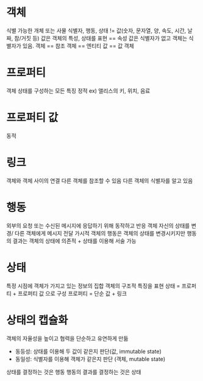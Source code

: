 # 객체  
식별 가능한 개체 또는 사물
식별자, 행동, 상태
!= 값(숫자, 문자열, 양, 속도, 시간, 날짜, 참/거짓 등)
값은 객체의 특성, 상태를 표현 == 속성
값은 식별자가 없고
객체는 식별자가 있음. 
객체 == 참조 객체 == 엔티티
값 == 값 객체


# 프로퍼티
객체 상태를 구성하는 모든 특징
정적
ex) 앨리스의 키, 위치, 음료

# 프로퍼티 값
동적

# 링크
객체와 객체 사이의 연결
다른 객체를 참조할 수 있음
다른 객체의 식별자를 알고 있음



# 행동
외부의 요청 또는 수신된 메시지에 응답하기 위해 동작하고 반응
객체 자신의 상태를 변경/ 다른 객체에게 메시지 전달
가시적
객체의 행동은 객체의 상태를 변경시키지만
행동의 결과는 객체의 상태에 의존적 + 상태를 이용해 서술 가능


# 상태
특정 시점에 객체가 가지고 있는 정보의 집합
객체의 구조적 특징을 표현
상태 = 프로퍼티 + 프로퍼티 값 으로 구성
프로퍼티 = 단순 값 + 링크

# 상태의 캡슐화
객체의 자율성을 높이고 협력을 단순하고 유연하게 만듦
- 동등성: 상태를 이용해 두 값이 같은지 판단(값, immutable state)
- 동일성: 식별자를 이용해 객체가 같은지 판단 (객체, mutable state)


상태를 결정하는 것은 행동
행동의 결과를 결정하는 것은 상태
